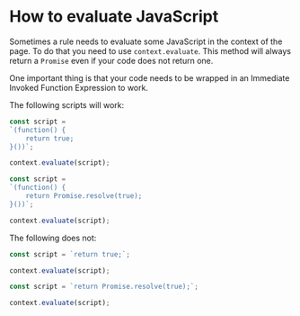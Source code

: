 # How to evaluate JavaScript

Sometimes a rule needs to evaluate some JavaScript in the context of the page.
To do that you need to use `context.evaluate`. This method will always return
a `Promise` even if your code does not return one.

One important thing is that your code needs to be wrapped in an Immediate
Invoked Function Expression to work.

The following scripts will work:

<!-- eslint-disable -->

```js
const script =
`(function() {
    return true;
}())`;

context.evaluate(script);
```

```js
const script =
`(function() {
    return Promise.resolve(true);
}())`;

context.evaluate(script);
```

The following does not:

```js
const script = `return true;`;

context.evaluate(script);
```

```js
const script = `return Promise.resolve(true);`;

context.evaluate(script);
```
